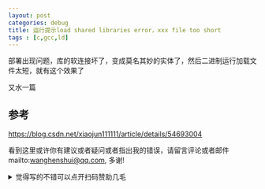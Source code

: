 ```yaml
---
layout: post
categories: debug
title: 运行提示load shared libraries error，xxx file too short
tags : [c,gcc,ld]
---
```



部署出现问题，库的软连接坏了，变成莫名其妙的实体了，然后二进制运行加载文件太短，就有这个效果了

又水一篇

## 参考

https://blog.csdn.net/xiaojun111111/article/details/54693004

看到这里或许你有建议或者疑问或者指出我的错误，请留言评论或者邮件mailto:wanghenshui@qq.com, 多谢! 
<details>
<summary>觉得写的不错可以点开扫码赞助几毛</summary>
<img src="https://wanghenshui.github.io/assets/wepay.png" alt="微信转账">
</details>